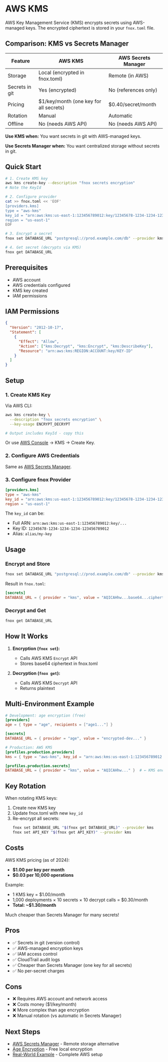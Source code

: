 # AWS KMS

AWS Key Management Service (KMS) encrypts secrets using AWS-managed keys. The encrypted ciphertext is stored in your `fnox.toml` file.

## Comparison: KMS vs Secrets Manager

| Feature        | AWS KMS                                | AWS Secrets Manager  |
| -------------- | -------------------------------------- | -------------------- |
| Storage        | Local (encrypted in fnox.toml)         | Remote (in AWS)      |
| Secrets in git | Yes (encrypted)                        | No (references only) |
| Pricing        | $1/key/month (one key for all secrets) | $0.40/secret/month   |
| Rotation       | Manual                                 | Automatic            |
| Offline        | No (needs AWS API)                     | No (needs AWS API)   |

**Use KMS when:** You want secrets in git with AWS-managed keys.

**Use Secrets Manager when:** You want centralized storage without secrets in git.

## Quick Start

```bash
# 1. Create KMS key
aws kms create-key --description "fnox secrets encryption"
# Note the KeyId

# 2. Configure provider
cat >> fnox.toml << 'EOF'
[providers.kms]
type = "aws-kms"
key_id = "arn:aws:kms:us-east-1:123456789012:key/12345678-1234-1234-1234-123456789012"
region = "us-east-1"
EOF

# 3. Encrypt a secret
fnox set DATABASE_URL "postgresql://prod.example.com/db" --provider kms

# 4. Get secret (decrypts via KMS)
fnox get DATABASE_URL
```

## Prerequisites

- AWS account
- AWS credentials configured
- KMS key created
- IAM permissions

## IAM Permissions

```json
{
  "Version": "2012-10-17",
  "Statement": [
    {
      "Effect": "Allow",
      "Action": ["kms:Decrypt", "kms:Encrypt", "kms:DescribeKey"],
      "Resource": "arn:aws:kms:REGION:ACCOUNT:key/KEY-ID"
    }
  ]
}
```

## Setup

### 1. Create KMS Key

Via AWS CLI:

```bash
aws kms create-key \
  --description "fnox secrets encryption" \
  --key-usage ENCRYPT_DECRYPT

# Output includes KeyId - copy this
```

Or use [AWS Console](https://console.aws.amazon.com/kms/) → KMS → Create Key.

### 2. Configure AWS Credentials

Same as [AWS Secrets Manager](/providers/aws-sm#configure-aws-credentials).

### 3. Configure fnox Provider

```toml
[providers.kms]
type = "aws-kms"
key_id = "arn:aws:kms:us-east-1:123456789012:key/12345678-1234-1234-1234-123456789012"
region = "us-east-1"
```

The `key_id` can be:

- Full ARN: `arn:aws:kms:us-east-1:123456789012:key/...`
- Key ID: `12345678-1234-1234-1234-123456789012`
- Alias: `alias/my-key`

## Usage

### Encrypt and Store

```bash
fnox set DATABASE_URL "postgresql://prod.example.com/db" --provider kms
```

Result in `fnox.toml`:

```toml
[secrets]
DATABASE_URL = { provider = "kms", value = "AQICAHhw...base64...ciphertext..." }  # ← Encrypted, safe to commit!
```

### Decrypt and Get

```bash
fnox get DATABASE_URL
```

## How It Works

1. **Encryption (`fnox set`):**
   - Calls AWS KMS `Encrypt` API
   - Stores base64 ciphertext in fnox.toml

2. **Decryption (`fnox get`):**
   - Calls AWS KMS `Decrypt` API
   - Returns plaintext

## Multi-Environment Example

```toml
# Development: age encryption (free)
[providers]
age = { type = "age", recipients = ["age1..."] }

[secrets]
DATABASE_URL = { provider = "age", value = "encrypted-dev..." }

# Production: AWS KMS
[profiles.production.providers]
kms = { type = "aws-kms", key_id = "arn:aws:kms:us-east-1:123456789012:key/...", region = "us-east-1" }

[profiles.production.secrets]
DATABASE_URL = { provider = "kms", value = "AQICAHhw..." }  # ← KMS encrypted ciphertext
```

## Key Rotation

When rotating KMS keys:

1. Create new KMS key
2. Update fnox.toml with new `key_id`
3. Re-encrypt all secrets:
   ```bash
   fnox set DATABASE_URL "$(fnox get DATABASE_URL)" --provider kms
   fnox set API_KEY "$(fnox get API_KEY)" --provider kms
   ```

## Costs

AWS KMS pricing (as of 2024):

- **$1.00 per key per month**
- **$0.03 per 10,000 operations**

Example:

- 1 KMS key = $1.00/month
- 1,000 deployments × 10 secrets × 10 decrypt calls = $0.30/month
- **Total: ~$1.30/month**

Much cheaper than Secrets Manager for many secrets!

## Pros

- ✅ Secrets in git (version control)
- ✅ AWS-managed encryption keys
- ✅ IAM access control
- ✅ CloudTrail audit logs
- ✅ Cheaper than Secrets Manager (one key for all secrets)
- ✅ No per-secret charges

## Cons

- ❌ Requires AWS account and network access
- ❌ Costs money ($1/key/month)
- ❌ More complex than age encryption
- ❌ Manual rotation (vs automatic in Secrets Manager)

## Next Steps

- [AWS Secrets Manager](/providers/aws-sm) - Remote storage alternative
- [Age Encryption](/providers/age) - Free local encryption
- [Real-World Example](/guide/real-world-example) - Complete AWS setup
